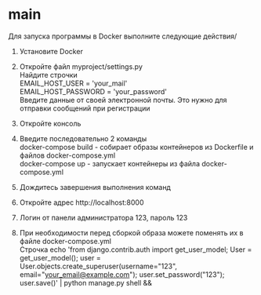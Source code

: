 # main
Для запуска программы в Docker выполните следующие действия/
1. Установите Docker
2. Откройте файл myproject/settings.py\
   Найдите строчки\
   EMAIL_HOST_USER = 'your_mail'\
   EMAIL_HOST_PASSWORD = 'your_password'\
   Введите данные от своей электронной почты. Это нужно для отправки сообщений при регистрации

3. Откройте консоль
4. Введите последовательно 2 команды\
   docker-compose build  - собирает образы контейнеров из Dockerfile и файлов docker-compose.yml\
   docker-compose up  - запускает контейнеры из файла docker-compose.yml

6. Дождитесь завершения выполнения команд
7. Откройте адрес http://localhost:8000
8. Логин от панели администратора 123, пароль 123
9. При необходимости перед сборкой образа можете поменять их в файле docker-compose.yml\
   Строчка  echo 'from django.contrib.auth import get_user_model; User = get_user_model(); user = User.objects.create_superuser(username=\"123\", email=\"your_email@example.com\"); user.set_password(\"123\"); user.save()' | python manage.py shell &&

   
    
